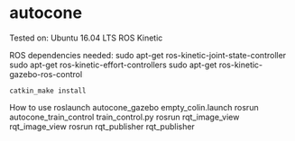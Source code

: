 # autocone

Tested on:
    Ubuntu 16.04 LTS
    ROS Kinetic

ROS dependencies needed:
    sudo apt-get ros-kinetic-joint-state-controller
    sudo apt-get ros-kinetic-effort-controllers
    sudo apt-get ros-kinetic-gazebo-ros-control

    catkin_make install

How to use
    roslaunch autocone_gazebo empty_colin.launch
    rosrun autocone_train_control train_control.py
    rosrun rqt_image_view rqt_image_view
    rosrun rqt_publisher rqt_publisher
